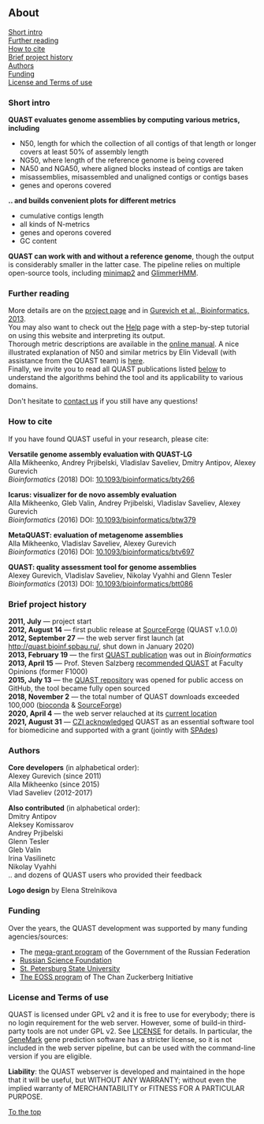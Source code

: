 <a name="top"></a>
## About

[Short intro](#intro)  
[Further reading](#further)  
[How to cite](#citations)  
[Brief project history](#history)  
[Authors](#authors)  
[Funding](#funding)  
[License and Terms of use](#license)

<a name="intro"></a>
### Short intro

**QUAST evaluates genome assemblies by computing various metrics, including**

* N50, length for which the collection of all contigs of that length or longer covers at least 50% of assembly length
* NG50, where length of the reference genome is being covered
* NA50 and NGA50, where aligned blocks instead of contigs are taken
* misassemblies, misassembled and unaligned contigs or contigs bases
* genes and operons covered

**.. and builds convenient plots for different metrics**

* cumulative contigs length
* all kinds of N-metrics
* genes and operons covered
* GC content

**QUAST can work with and without a reference genome**, though the output is considerably smaller in the latter case. The pipeline relies on multiple open-source tools, including [minimap2](https://github.com/lh3/minimap2) and [GlimmerHMM](https://ccb.jhu.edu/software/glimmerhmm/).  

<a name="further"></a>
### Further reading

More details are on the [project page](http://cab.spbu.ru/software/quast) and in [Gurevich et al., Bioinformatics, 2013](http://dx.doi.org/10.1093/bioinformatics/btt086).  
You may also want to check out the [Help](help.md) page with a step-by-step tutorial on using this website and interpreting its output.  
Thorough metric descriptions are available in the [online manual](http://cab.cc.spbu.ru/quast/manual.html#sec3.1). A nice illustrated explanation of N50 and similar metrics by Elin Videvall (with assistance from the QUAST team) is [here](https://www.molecularecologist.com/2017/03/29/whats-n50/).  
Finally, we invite you to read all QUAST publications listed [below](#citations) to understand the algorithms behind the tool and its applicability to various domains.

Don't hesitate to [contact us](contact.md) if you still have any questions!


<a name="citations"></a>
### How to cite
If you have found QUAST useful in your research, please cite:

**Versatile genome assembly evaluation with QUAST-LG**  
Alla Mikheenko, Andrey Prjibelski, Vladislav Saveliev, Dmitry Antipov, Alexey Gurevich  
*Bioinformatics* (2018) DOI: [10.1093/bioinformatics/bty266](https://doi.org/10.1093/bioinformatics/bty266)

**Icarus: visualizer for de novo assembly evaluation**  
Alla Mikheenko, Gleb Valin, Andrey Prjibelski, Vladislav Saveliev, Alexey Gurevich  
*Bioinformatics* (2016) DOI: [10.1093/bioinformatics/btw379](https://doi.org/10.1093/bioinformatics/btw379)

**MetaQUAST: evaluation of metagenome assemblies**  
Alla Mikheenko, Vladislav Saveliev, Alexey Gurevich  
*Bioinformatics* (2016) DOI: [10.1093/bioinformatics/btv697](https://doi.org/10.1093/bioinformatics/btv697)

**QUAST: quality assessment tool for genome assemblies**  
Alexey Gurevich, Vladislav Saveliev, Nikolay Vyahhi and Glenn Tesler  
*Bioinformatics* (2013) DOI: [10.1093/bioinformatics/btt086](https://doi.org/10.1093/bioinformatics/btt086)

<a name="history"></a>
### Brief project history

**2011, July** — project start  
**2012, August 14** — first public release at [SourceForge](https://sourceforge.net/projects/quast/files/) (QUAST v.1.0.0)  
**2012, September 27** — the web server first launch (at http://quast.bioinf.spbau.ru/, shut down in January 2020)  
**2013, February 19** — the first [QUAST publication](http://dx.doi.org/10.1093/bioinformatics/btt086) was out in *Bioinformatics*  
**2013, April 15** — Prof. Steven Salzberg [recommended QUAST](https://facultyopinions.com/prime/717981369?bd=1&ui=24116) at Faculty Opinions (former F1000)  
**2015, July 13** — the [QUAST repository](https://github.com/ablab/quast) was opened for public access on GitHub, the tool became fully open sourced  
**2018, November 2** — the total number of QUAST downloads exceeded 100,000 ([bioconda](https://anaconda.org/bioconda/quast) & [SourceForge](https://sourceforge.net/projects/quast/files/))  
**2020, April 4** — the web server relauched at its [current location](http://cab.cc.spbu.ru/quast/)  
**2021, August 31** — [CZI acknowledged](https://chanzuckerberg.com/newsroom/czi-awards-16-million-for-foundational-open-source-software-tools-essential-to-biomedicine/) QUAST as an essential software tool for biomedicine and supported with a grant (jointly with [SPAdes](https://cab.spbu.ru/software/spades))

<a name="authors"></a>
### Authors 

**Core developers** (in alphabetical order):  
Alexey Gurevich (since 2011)  
Alla Mikheenko (since 2015)  
Vlad Saveliev (2012-2017) 

**Also contributed** (in alphabetical order):  
Dmitry Antipov  
Aleksey Komissarov  
Andrey Prjibelski  
Glenn Tesler  
Gleb Valin  
Irina Vasilinetc  
Nikolay Vyahhi  
.. and dozens of QUAST users who provided their feedback


**Logo design** by Elena Strelnikova

<a name="funding"></a>
### Funding

Over the years, the QUAST development was supported by many funding agencies/sources:  

* The [mega-grant program](https://p220.ru/en/) of the Government of the Russian Federation
* [Russian Science Foundation](https://rscf.ru/en/)
* [St. Petersburg State University](https://english.spbu.ru/science-4)
* [The EOSS program](https://chanzuckerberg.com/eoss/) of The Chan Zuckerberg Initiative

<a name="license"></a>
### License and Terms of use

QUAST is licensed under GPL v2 and it is free to use for everybody; there is no login requirement for the web server. However, some of build-in third-party tools are not under GPL v2. See [LICENSE](http://cab.cc.spbu.ru/quast/LICENSE.txt) for details. In particular, the [GeneMark](http://opal.biology.gatech.edu/GeneMark/) gene prediction software has a stricter license, so it is not included in the web server pipeline, but can be used with the command-line version if you are eligible. 

**Liability**: the QUAST webserver is developed and maintained in the hope that it will be useful, but WITHOUT ANY WARRANTY; without even the implied warranty of MERCHANTABILITY or FITNESS FOR A PARTICULAR PURPOSE. 

[To the top](#top)